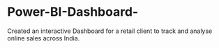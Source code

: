 # Power-BI-Dashboard-

Created an interactive Dashboard for a retail client to track and analyse online sales across India.

